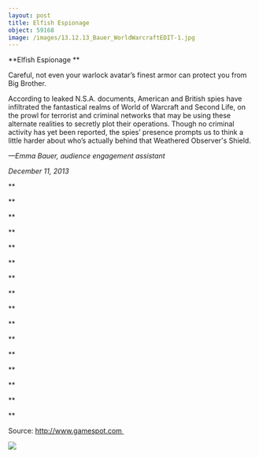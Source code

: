 ```yaml
---
layout: post
title: Elfish Espionage
object: 59168
image: /images/13.12.13_Bauer_WorldWarcraftEDIT-1.jpg
---
```

**Elfish Espionage
**

Careful, not even your warlock avatar’s finest armor can protect you from Big Brother. 

According to leaked N.S.A. documents, American and British spies have infiltrated the fantastical realms of World of Warcraft and Second Life, on the prowl for terrorist and criminal networks that may be using these alternate realities to secretly plot their operations. Though no criminal activity has yet been reported, the spies’ presence prompts us to think a little harder about who’s actually behind that Weathered Observer's Shield.

*—Emma Bauer, audience engagement assistant*

*December 11, 2013*

**

**

**

**

**

**

**

**

**

**

**

**

**

**

**

**

Source: http://www.gamespot.com 

![]({{siteurl.base}}/images/13.12.13_Bauer_WorldWarcraftEDIT-1.jpg)
